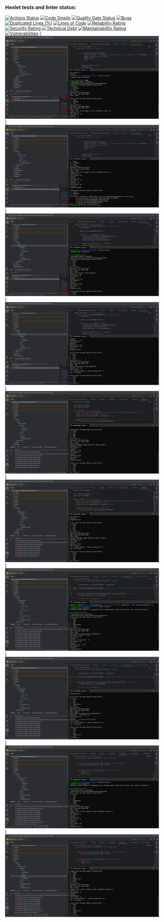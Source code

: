 ### Hexlet tests and linter status:
[![Actions Status](https://github.com/Bartolomeu-Ardov/java-project-61/actions/workflows/hexlet-check.yml/badge.svg)](https://github.com/Bartolomeu-Ardov/java-project-61/actions)
[![Code Smells](https://sonarcloud.io/api/project_badges/measure?project=Bartolomeu-Ardov_java-project-61&metric=code_smells)](https://sonarcloud.io/summary/new_code?id=Bartolomeu-Ardov_java-project-61)
[![Quality Gate Status](https://sonarcloud.io/api/project_badges/measure?project=Bartolomeu-Ardov_java-project-61&metric=alert_status)](https://sonarcloud.io/summary/new_code?id=Bartolomeu-Ardov_java-project-61)
[![Bugs](https://sonarcloud.io/api/project_badges/measure?project=Bartolomeu-Ardov_java-project-61&metric=bugs)](https://sonarcloud.io/summary/new_code?id=Bartolomeu-Ardov_java-project-61)
[![Duplicated Lines (%)](https://sonarcloud.io/api/project_badges/measure?project=Bartolomeu-Ardov_java-project-61&metric=duplicated_lines_density)](https://sonarcloud.io/summary/new_code?id=Bartolomeu-Ardov_java-project-61)
[![Lines of Code](https://sonarcloud.io/api/project_badges/measure?project=Bartolomeu-Ardov_java-project-61&metric=ncloc)](https://sonarcloud.io/summary/new_code?id=Bartolomeu-Ardov_java-project-61)
[![Reliability Rating](https://sonarcloud.io/api/project_badges/measure?project=Bartolomeu-Ardov_java-project-61&metric=reliability_rating)](https://sonarcloud.io/summary/new_code?id=Bartolomeu-Ardov_java-project-61)
[![Security Rating](https://sonarcloud.io/api/project_badges/measure?project=Bartolomeu-Ardov_java-project-61&metric=security_rating)](https://sonarcloud.io/summary/new_code?id=Bartolomeu-Ardov_java-project-61)
[![Technical Debt](https://sonarcloud.io/api/project_badges/measure?project=Bartolomeu-Ardov_java-project-61&metric=sqale_index)](https://sonarcloud.io/summary/new_code?id=Bartolomeu-Ardov_java-project-61)
[![Maintainability Rating](https://sonarcloud.io/api/project_badges/measure?project=Bartolomeu-Ardov_java-project-61&metric=sqale_rating)](https://sonarcloud.io/summary/new_code?id=Bartolomeu-Ardov_java-project-61)
[![Vulnerabilities](https://sonarcloud.io/api/project_badges/measure?project=Bartolomeu-Ardov_java-project-61&metric=vulnerabilities)](https://sonarcloud.io/summary/new_code?id=Bartolomeu-Ardov_java-project-61)
[![Demo Screenshot](images/screen1.png)
[![Demo Screenshot](images/screen2.png)
[![Demo Screenshot](images/screen3.png)
[![Demo Screenshot](images/screen4.png)
[![Demo Screenshot](images/screen5.png)
[![Demo Screenshot](images/screen6.png)
[![Demo Screenshot](images/screen7.png)
[![Demo Screenshot](images/screen8.png)
[![Demo Screenshot](images/screen9.png)
[![Demo Screenshot](images/screen10.png)
